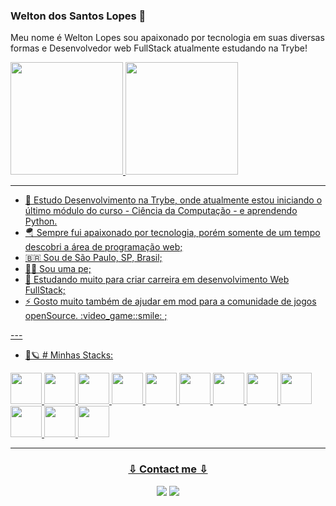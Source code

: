 ### Welton dos Santos Lopes  👋
<div>
 <p>
  Meu nome é Welton Lopes sou apaixonado por tecnologia em suas diversas formas e Desenvolvedor web FullStack atualmente estudando na Trybe!
 </p>
</div>
 <div>
  <a href="https://github.com/wltonlopes">
  <img height="180em" src="https://github-readme-stats.vercel.app/api?username=wltonlopes&show_icons=true&theme=dracula&include_all_commits=true&count_private=true"/>
  <img height="180em" src="https://github-readme-stats.vercel.app/api/top-langs/?username=wltonlopes&layout=compact&langs_count=7&theme=dracula"/>
</div>

---
  <div>
    <ul>
      <li>📘 Estudo Desenvolvimento na Trybe, onde atualmente estou iniciando o último módulo do curso - Ciência da Computação - e aprendendo Python.
      <li>🪂 Sempre fui apaixonado por tecnologia, porém somente de um tempo descobri a área de programação web;</li>
      <li>🇧🇷 Sou de São Paulo, SP, Brasil;</li>
      <li>👩🏻 Sou uma pe;</li>
      <li>💼 Estudando muito para criar carreira em desenvolvimento Web FullStack;</li>
      <li>⚡ Gosto muito também de ajudar em mod para a comunidade de jogos openSource. :video_game::smile: ;</li>
    <ul>
  </div>
</div>
---

- :rocket::ringed_planet: # Minhas Stacks:
 
 <img src="https://img.shields.io/badge/JavaScript-F7DF1E?style=for-the-badge&logo=javascript&logoColor=black" height="50px"/>
 <img src="https://img.shields.io/badge/TypeScript-007ACC?style=for-the-badge&logo=typescript&logoColor=white" height="50px"/>
 <img src="https://img.shields.io/badge/Node.js-43853D?style=for-the-badge&logo=node.js&logoColor=white" height="50px"/>
<img src="https://img.shields.io/badge/GitHub-100000?style=for-the-badge&logo=github&logoColor=white" height="50px"/>
<img src="https://img.shields.io/badge/HTML-239120?style=for-the-badge&logo=html5&logoColor=white" height="50px"/>

<img src="https://img.shields.io/badge/Express.js-404D59?style=for-the-badge" height="50px"/>
<img src="https://img.shields.io/badge/Python-3776AB?style=for-the-badge&logo=python&logoColor=white" height="50px"/>

<img src="https://img.shields.io/badge/CSS-239120?&style=for-the-badge&logo=css3&logoColor=white" height="50px"/>
<img src="https://img.shields.io/badge/MongoDB-4EA94B?style=for-the-badge&logo=mongodb&logoColor=white" height="50px"/>
<img src="https://img.shields.io/badge/MySQL-00000F?style=for-the-badge&logo=mysql&logoColor=white" height="50px"/>
<img src="https://img.shields.io/badge/PostgreSQL-316192?style=for-the-badge&logo=postgresql&logoColor=white" height="50px"/>

<img src="https://img.shields.io/badge/React-20232A?style=for-the-badge&logo=react&logoColor=61DAFB" height="50px"/>

- ---
<div align="center">
  <h3> ⇩ Contact me ⇩ </h3><a href="https://www.linkedin.com/in/analuisams99/" target="_blank"><img src="https://img.shields.io/badge/-LinkedIn-%230077B5?style=for-the-badge&logo=linkedin&logoColor=white" target="_blank"></a>
  <a href="mailto:analuisams99@gmail.com"><img src="https://img.shields.io/badge/Gmail-D14836?style=for-the-badge&logo=gmail&logoColor=white" target="_blank"></a>

</div>
